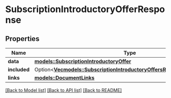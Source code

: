 # SubscriptionIntroductoryOfferResponse

## Properties

Name | Type | Description | Notes
------------ | ------------- | ------------- | -------------
**data** | [**models::SubscriptionIntroductoryOffer**](SubscriptionIntroductoryOffer.md) |  | 
**included** | Option<[**Vec<models::SubscriptionIntroductoryOffersResponseIncludedInner>**](SubscriptionIntroductoryOffersResponse_included_inner.md)> |  | [optional]
**links** | [**models::DocumentLinks**](DocumentLinks.md) |  | 

[[Back to Model list]](../README.md#documentation-for-models) [[Back to API list]](../README.md#documentation-for-api-endpoints) [[Back to README]](../README.md)


